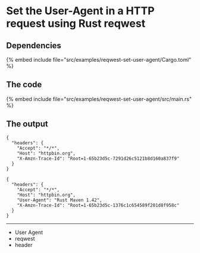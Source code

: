 # Set the User-Agent in a HTTP request using Rust reqwest

## Dependencies

{% embed include file="src/examples/reqwest-set-user-agent/Cargo.toml" %}

## The code

{% embed include file="src/examples/reqwest-set-user-agent/src/main.rs" %}

## The output

```
{
  "headers": {
    "Accept": "*/*",
    "Host": "httpbin.org",
    "X-Amzn-Trace-Id": "Root=1-65b23d5c-7291d26c5121b8d160a837f9"
  }
}

{
  "headers": {
    "Accept": "*/*",
    "Host": "httpbin.org",
    "User-Agent": "Rust Maven 1.42",
    "X-Amzn-Trace-Id": "Root=1-65b23d5c-1376c1c654589f201d8f958c"
  }
}
```

---

- User Agent
- reqwest
- header



